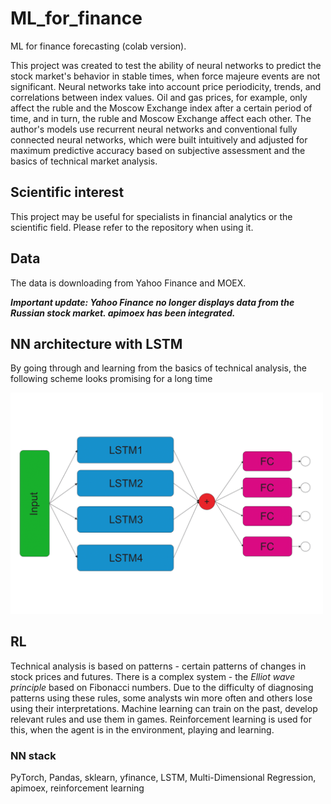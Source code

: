 # ML_for_finance
ML for finance forecasting (colab version).

This project was created to test the ability of neural networks to predict the stock market's behavior in stable times, when force majeure events are not significant. Neural networks take into account price periodicity, trends, and correlations between index values. Oil and gas prices, for example, only affect the ruble and the Moscow Exchange index after a certain period of time, and in turn, the ruble and Moscow Exchange affect each other. The author's models use recurrent neural networks and conventional fully connected neural networks, which were built intuitively and adjusted for maximum predictive accuracy based on subjective assessment and the basics of technical market analysis.

## Scientific interest
This project may be useful for specialists in financial analytics or the scientific field. Please refer to the repository when using it.

## Data
The data is downloading from Yahoo Finance and MOEX. 


***Important update: Yahoo Finance no longer displays data from the Russian stock market.  apimoex has been integrated.*** 

## NN architecture with LSTM
By going through and learning from the basics of technical analysis, the following scheme looks promising for a long time 

<img src="./Finance5.png"  width="500" 
     height=auto>

## RL 
Technical analysis is based on patterns - certain patterns of changes in stock prices and futures. There is a complex system - the *Elliot wave principle* based on Fibonacci numbers. Due to the difficulty of diagnosing patterns using these rules, some analysts win more often and others lose using their interpretations. Machine learning can train on the past, develop relevant rules and use them in games. Reinforcement learning is used for this, when the agent is in the environment, playing and learning.

### NN stack 
PyTorch, Pandas, sklearn, yfinance, LSTM, Multi-Dimensional Regression, apimoex, reinforcement learning



